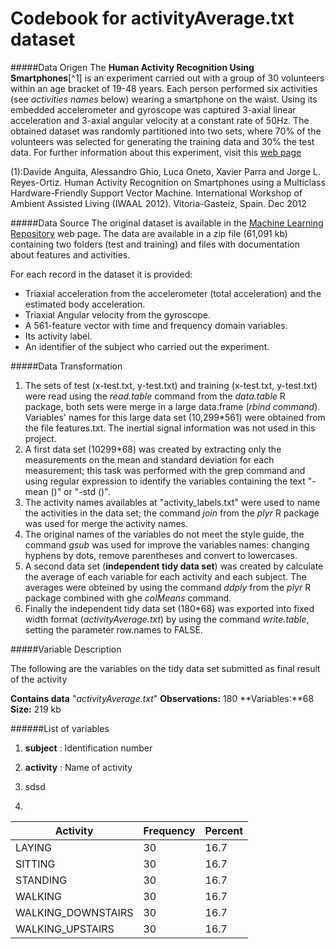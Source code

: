 Codebook for activityAverage.txt dataset
========================================================

#####Data Origen 
The **Human Activity Recognition Using Smartphones**[^1] is an experiment carried out with a group of 30 volunteers within an age bracket of 19-48 years. Each person performed six activities (see _activities names_ below) wearing a smartphone  on the waist. Using its embedded accelerometer and gyroscope was  captured 3-axial linear acceleration and 3-axial angular velocity at a constant rate of 50Hz. The obtained dataset was randomly partitioned into two sets, where 70% of the volunteers was selected for generating the training data and 30% the test data. For further information about this experiment, visit this [web page ](http://archive.ics.uci.edu/ml/datasets/Human+Activity+Recognition+Using+Smartphones)

(1):Davide Anguita, Alessandro Ghio, Luca Oneto, Xavier Parra and Jorge L. Reyes-Ortiz. Human Activity Recognition on Smartphones using a Multiclass Hardware-Friendly Support Vector Machine. International Workshop of Ambient Assisted Living (IWAAL 2012). Vitoria-Gasteiz, Spain. Dec 2012

#####Data Source
The original dataset is available in the [Machine Learning Repository](http://archive.ics.uci.edu/ml/machine-learning-databases/00240/) web page.
The data are available in a zip file (61,091 kb) containing two folders (test and training) and files with documentation about features and activities.

For each record in the dataset it is provided: 
- Triaxial acceleration from the accelerometer (total acceleration) and the estimated body acceleration. 
- Triaxial Angular velocity from the gyroscope. 
- A 561-feature vector with time and frequency domain variables. 
- Its activity label. 
- An identifier of the subject who carried out the experiment.

#####Data Transformation
1. The sets of test (x-test.txt, y-test.txt)  and training (x-test.txt, y-test.txt) were read using the _read.table_ command from the  _data.table_ R package, both sets were merge in a large data.frame (_rbind command_). Variables' names for this large data set (10,299*561) were obtained from the file features.txt. The inertial signal information was not used in this project.
2. A first data set (10299*68) was created by extracting only the measurements on the mean and standard deviation for each measurement; this task was performed with the grep command and using regular expression to identify the variables containing the text "-mean ()" or "-std ()".
3. The activity names availables at "activity\_labels.txt" were used to name the activities in the data set; the command _join_  from the _plyr_ R package was used for merge the activity names.
4. The original names of the variables do not meet the style guide, the command _gsub_ was used for improve the variables names: changing hyphens by dots, remove parentheses and convert to lowercases.
5. A second data set (**independent tidy data set**) was created by calculate the average of each variable for each activity and each subject. The averages were obteined by using the command _ddply_ from  the _plyr_ R package combined with ghe _colMeans_ command.
6. Finally the independent tidy data set (180*68) was exported into fixed width format (_activityAverage.txt_) by using the command _write.table_, setting the parameter row.names to FALSE.

#####Variable Description

The following are the variables on the tidy data set submitted as final result of the activity

**Contains data** "_activityAverage.txt_"
**Observations:** 180
**Variables:**68
**Size:** 219 kb

######List of variables

1. **subject**    : Identification number
2. **activity** 	 : Name of activity	  

3. sdsd
4. 


|Activity |Frequency |Percent|
---|---|---|
LAYING                   |30    |16.7
SITTING                   |30    |16.7
STANDING                  |30    |16.7
WALKING                   |30    |16.7
WALKING_DOWNSTAIRS        |30    |16.7
WALKING_UPSTAIRS          |30    |16.7
